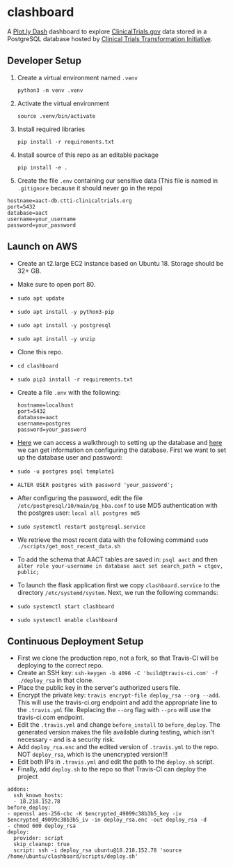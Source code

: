 
# clashboard

A [Plot.ly Dash](https://dash.plot.ly/) dashboard to explore [ClinicalTrials.gov](https://clinicaltrials.gov/) data 
stored in a PostgreSQL database hosted by 
[Clinical Trials Transformation Initiative](https://aact.ctti-clinicaltrials.org/).


## Developer Setup

1. Create a virtual environment named `.venv`

    `python3 -m venv .venv`

2. Activate the virtual environment

    `source .venv/bin/activate`

3. Install required libraries

    `pip install -r requirements.txt`

4. Install source of this repo as an editable package

    `pip install -e .`

5. Create the file `.env` containing our sensitive data (This file is named in
   `.gitignore` because it should never go in the repo)

  ```
  hostname=aact-db.ctti-clinicaltrials.org
  port=5432
  database=aact
  username=your_username
  password=your_password

  ```   

## Launch on AWS

* Create an t2.large EC2 instance based on Ubuntu 18. Storage should be 32+ GB.
* Make sure to open port 80.
* `sudo apt update`
* `sudo apt install -y python3-pip`
* `sudo apt install -y postgresql`
* `sudo apt install -y unzip`
* Clone this repo.
* `cd clashboard`
* `sudo pip3 install -r requirements.txt`
* Create a file `.env` with the following:

  ```
  hostname=localhost
  port=5432
  database=aact
  username=postgres
  password=your_password

  ```

* [Here](https://aact.ctti-clinicaltrials.org/snapshots) we can access a walkthrough to setting up the database and [here](https://help.ubuntu.com/stable/serverguide/postgresql.html) we can get information on configuring the database. First we want to set up the database user and password:
* `sudo -u postgres psql template1`
* `ALTER USER postgres with password 'your_password';`

* After configuring the password, edit the file `/etc/postgresql/10/main/pg_hba.conf` to use MD5 authentication with the postgres user:
`local all postgres md5`

* `sudo systemctl restart postgresql.service`

* We retrieve the most recent data with the following command `sudo ./scripts/get_most_recent_data.sh`

* To add the schema that AACT tables are saved in: `psql aact` and then `alter role your-username in database aact set search_path = ctgov, public;`

* To launch the flask application first we copy `clashboard.service` to the directory `/etc/systemd/system`. Next, we run the following commands:
* `sudo systemctl start clashboard`
* `sudo systemctl enable clashboard`

## Continuous Deployment Setup

* First we clone the production repo, not a fork, so that Travis-CI will be deploying to the correct repo.
* Create an SSH key: `ssh-keygen -b 4096 -C 'build@travis-ci.com' -f ./deploy_rsa` in that clone.
* Place the public key in the server's authorized users file.
* Encrypt the private key: `travis encrypt-file deploy_rsa --org --add`. This will use the travis-ci.org endpoint and add the appropriate line to the `.travis.yml` file. Replacing the `--org` flag with `--pro` will use the travis-ci.com endpoint.
* Edit the `.travis.yml` and change `before_install` to `before_deploy`. The generated version makes the file available during testing, which isn't necessary - and is a security risk.
* Add `deploy_rsa.enc` and the edited version of `.travis.yml` to the repo. NOT `deploy_rsa`, which is the unencrypted version!!!
* Edit both IPs in `.travis.yml` and edit the path to the `deploy.sh` script.
* Finally, add `deploy.sh` to the repo so that Travis-CI can deploy the project

```
addons:
  ssh_known_hosts:
  - 18.218.152.78
before_deploy:
- openssl aes-256-cbc -K $encrypted_49099c38b3b5_key -iv $encrypted_49099c38b3b5_iv -in deploy_rsa.enc -out deploy_rsa -d
- chmod 600 deploy_rsa
deploy:
  provider: script
  skip_cleanup: true
  script: ssh -i deploy_rsa ubuntu@18.218.152.78 'source /home/ubuntu/clashboard/scripts/deploy.sh'
```
